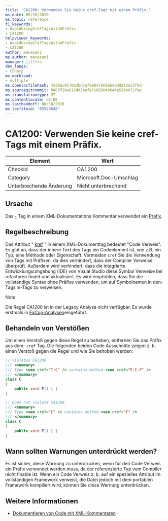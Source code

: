 ```yaml
---
title: 'CA1200: Verwenden Sie keine cref-Tags mit einem Präfix.'
ms.date: 09/16/2019
ms.topic: reference
f1_keywords:
- AvoidUsingCrefTagsWithAPrefix
- CA1200
helpviewer_keywords:
- AvoidUsingCrefTagsWithAPrefix
- CA1200
author: mavasani
ms.author: mavasani
manager: jillfra
dev_langs:
- CSharp
ms.workload:
- multiple
ms.openlocfilehash: 4339ac017063bd7afe8047669a6dedd242e33f9d
ms.sourcegitcommit: b885f26e015d03eafe7c885040644a52bb071fae
ms.translationtype: MT
ms.contentlocale: de-DE
ms.lasthandoff: 06/30/2020
ms.locfileid: "85529648"
---
```

# <a name="ca1200-avoid-using-cref-tags-with-a-prefix"></a>CA1200: Verwenden Sie keine cref-Tags mit einem Präfix.

|Element|Wert|
|-|-|
|CheckId|CA1200|
|Category|Microsoft.Doc-Umschlag|
|Unterbrechende Änderung|Nicht unterbrechend|

## <a name="cause"></a>Ursache

Das [-](/dotnet/csharp/programming-guide/xmldoc/cref-attribute) Tag in einem XML-Dokumentations Kommentar verwendet ein [Präfix](/dotnet/csharp/programming-guide/xmldoc/processing-the-xml-file).

## <a name="rule-description"></a>Regelbeschreibung

Das Attribut " [kref](/dotnet/csharp/programming-guide/xmldoc/cref-attribute) " in einem XML-Dokumenttag bedeutet "Code Verweis". Es gibt an, dass der innere Text des Tags ein Codeelement ist, wie z.B. ein Typ, eine Methode oder Eigenschaft. Vermeiden `cref` Sie die Verwendung von Tags mit Präfixen, da dies verhindert, dass der Compiler Verweise überprüft. Außerdem wird verhindert, dass die integrierte Entwicklungsumgebung (IDE) von Visual Studio diese Symbol Verweise bei refactoren findet und aktualisiert. Es wird empfohlen, dass Sie die vollständige Syntax ohne Präfixe verwenden, um auf Symbolnamen in den-Tags in-Tags zu verweisen.

> [!NOTE]
> Die Regel CA1200 ist in der Legacy Analyse nicht verfügbar. Es wurde erstmals in [FxCop-Analysen](https://www.nuget.org/packages/Microsoft.CodeAnalysis.FxCopAnalyzers)eingeführt.

## <a name="how-to-fix-violations"></a>Behandeln von Verstößen

Um einen Verstoß gegen diese Regel zu beheben, entfernen Sie das Präfix aus dem- `cref` Tag. Die folgenden beiden Code Ausschnitte zeigen z. b. einen Verstoß gegen die Regel und wie Sie behoben werden:

```csharp
// Violates CA1200
/// <summary>
/// Type <see cref="T:C" /> contains method <see cref="F:C.F" />
/// </summary>
class C
{
    public void F() { }
}
```

```csharp
// Does not violate CA1200
/// <summary>
/// Type <see cref="C" /> contains method <see cref="F" />
/// </summary>
class C
{
    public void F() { }
}
```

## <a name="when-to-suppress-warnings"></a>Wann sollten Warnungen unterdrückt werden?

Es ist sicher, diese Warnung zu unterdrücken, wenn für den Code Verweis ein Präfix verwendet werden muss, da der referenzierte Typ vom Compiler nicht finable ist. Wenn ein Code Verweis z. b. auf ein spezielles Attribut im vollständigen Framework verweist, die Datei jedoch mit dem portablen Framework kompiliert wird, können Sie diese Warnung unterdrücken.

## <a name="see-also"></a>Weitere Informationen

- [Dokumentieren von Code mit XML-Kommentaren](/dotnet/csharp/codedoc)
